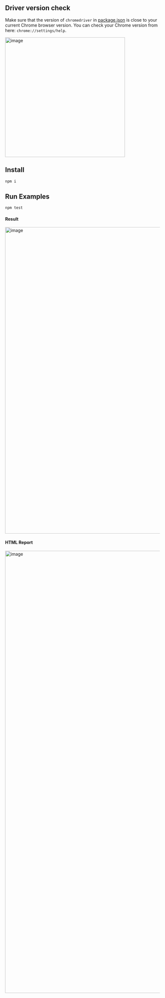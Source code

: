 ## Driver version check
Make sure that the version of `chromedriver` in [package.json](/getting-started/package.json) is close to your current Chrome browser version. You can check your Chrome version from here: `chrome://settings/help`.

<img width="390" alt="image" src="https://github.com/nightwatchjs/examples-web-testing/assets/2320747/17d22e45-a6f5-4fcb-9512-e2820f28c00b">


## Install
```bash
npm i
```

## Run Examples
```bash
npm test
```
#### Result
<img width="998" alt="image" src="https://github.com/nightwatchjs/examples-web-testing/assets/2320747/3ba120d9-505a-44ad-9acd-c71ffb51f4bc">

#### HTML Report
<img width="1440" alt="image" src="https://github.com/nightwatchjs/examples-web-testing/assets/2320747/91787e00-898a-4a58-9b07-e5d7c06cf289">

